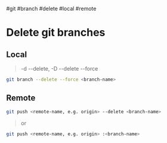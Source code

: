 #git
#branch
#delete
#local
#remote

# Delete git branches

## Local
> -d --delete, -D --delete --force

```bash
git branch --delete --force <branch-name>
```

## Remote
```bash
git push <remote-name, e.g. origin> --delete <branch-name>
```
> or
```bash
git push <remote-name, e.g. origin> :<branch-name>
```

